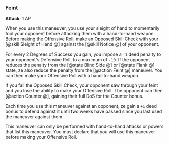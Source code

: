 ### Feint
**Attack**: 1 AP

When you use this maneuver, you use your sleight of hand to momentarily fool your opponent before attacking them with a hand-to-hand weapon. Before making the Offensive Roll, make an Opposed Skill Check with your [@skill Sleight of Hand @] against the [@skill Notice @] of your opponent.

For every 2 Degrees of Success you gain, you impose a `-1` deed penalty to your opponent's Defensive Roll, to a maximum of `-10`. If the opponent reduces the penalty from the [@state Blind Side @] or [@state Flank @] state, ze also reduce the penalty from the [@action Feint @] maneuver. You can then make your Offensive Roll with a hand-to-hand weapon.

If you fail the Opposed Skill Check, your opponent saw through your feint and you lose the ability to make your Offensive Roll. The opponent can then [@action Counter @], gaining their full DoS for the Counter bonus.

Each time you use this maneuver against an opponent, ze gain a `+1` deed bonus to defend against it until two weeks have passed since you last used the maneuver against them.

This maneuver can only be performed with hand-to-hand attacks or powers that list this maneuver. You must declare that you will use this maneuver before making your Offensive Roll.